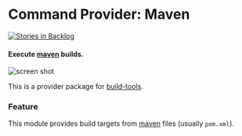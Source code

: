 # Command Provider: Maven
[![Stories in Backlog](https://badge.waffle.io/dkbrummitt/build-tools-maven.svg?label=ready&title=Ready)](http://waffle.io/dkbrummitt/build-tools-maven)
#### Execute [maven](https://maven.apache.org/) builds.

![screen shot](http://placehold.it/600?text=Screenshot%20Coming%20Soon!)

This is a provider package for [build-tools](https://atom.io/packages/build-tools).

### Feature
This module provides build targets from [maven](https://maven.apache.org/) files (usually `pom.xml`).
